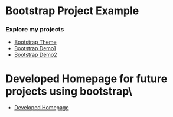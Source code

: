 


# Bootstrap Project Example 


### Explore my projects

* [Bootstrap Theme](bootstraps/bootstraptheme.html)
* [Bootstrap Demo1](bootstraps/bootstrap-demo01.html)
* [Bootstrap Demo2](bootstraps/bootstrap-demo02.html)

# Developed Homepage for future projects using bootstrap\

* [Developed Homepage](homepage.html)
